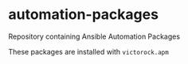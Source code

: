 # automation-packages
Repository containing Ansible Automation Packages

These packages are installed with `victorock.apm`

